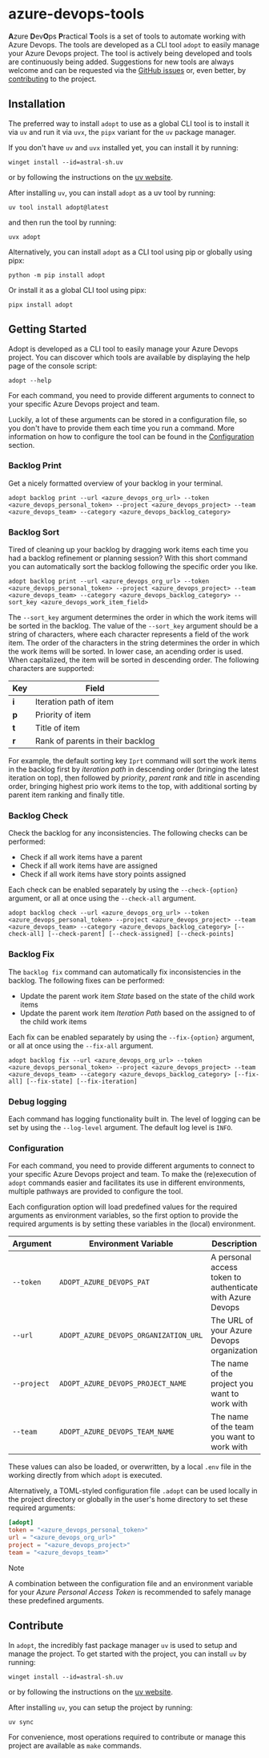 # azure-devops-tools

**A**zure **D**ev**O**ps **P**ractical **T**ools is a set of tools to automate working with Azure Devops. The tools are developed as a CLI tool `adopt` to easily manage your Azure Devops project. The tool is actively being developed and tools are continuously being added. Suggestions for new tools are always welcome and can be requested via the [GitHub issues](https://github.com/cvandijck/azure-devops-tools/issues) or, even better, by [contributing](#contribute) to the project.

## Installation

The preferred way to install `adopt` to use as a global CLI tool is to install it via `uv` and run it via `uvx`, the `pipx` variant for the `uv` package manager.

If you don't have `uv` and `uvx` installed yet, you can install it by running:

```console
winget install --id=astral-sh.uv
```

or by following the instructions on the [uv website](https://docs.astral.sh/uv/).

After installing `uv`, you can install `adopt` as a uv tool by running:

```console
uv tool install adopt@latest
```

and then run the tool by running:

```console
uvx adopt
```

Alternatively, you can install `adopt` as a CLI tool using pip or globally using pipx:

```console
python -m pip install adopt
```

Or install it as a global CLI tool using pipx:

```console
pipx install adopt
```

## Getting Started

Adopt is developed as a CLI tool to easily manage your Azure Devops project. You can discover which tools are available by displaying the help page of the console script:

```console
adopt --help
```

For each command, you need to provide different arguments to connect to your specific Azure Devops project and team.

Luckily, a lot of these arguments can be stored in a configuration file, so you don't have to provide them each time you run a command. More information on how to configure the tool can be found in the [Configuration](#configuration) section.

### Backlog Print

Get a nicely formatted overview of your backlog in your terminal.

```console
adopt backlog print --url <azure_devops_org_url> --token <azure_devops_personal_token> --project <azure_devops_project> --team <azure_devops_team> --category <azure_devops_backlog_category>
```

### Backlog Sort

Tired of cleaning up your backlog by dragging work items each time you had a backlog refinement or planning session?
With this short command you can automatically sort the backlog following the specific order you like.

```console
adopt backlog print --url <azure_devops_org_url> --token <azure_devops_personal_token> --project <azure_devops_project> --team <azure_devops_team> --category <azure_devops_backlog_category> --sort_key <azure_devops_work_item_field>
```

The `--sort_key` argument determines the order in which the work items will be sorted in the backlog. The value of the `--sort_key` argument should be a string of characters, where each character represents a field of the work item. The order of the characters in the string determines the order in which the work items will be sorted. In lower case, an acending order is used. When capitalized, the item will be sorted in descending order. The following characters are supported:

| Key   | Field                            |
| ----- | -------------------------------- |
| **i** | Iteration path of item           |
| **p** | Priority of item                 |
| **t** | Title of item                    |
| **r** | Rank of parents in their backlog |


For example, the default sorting key `Iprt` command will sort the work items in the backlog first by *iteration path* in descending order (bringing the latest iteration on top), then followed by *priority*, *parent rank* and *title* in ascending order, bringing highest prio work items to the top, with additional sorting by parent item ranking and finally title.

### Backlog Check

Check the backlog for any inconsistencies. The following checks can be performed:

- Check if all work items have a parent
- Check if all work items have are assigned
- Check if all work items have story points assigned

Each check can be enabled separately by using the `--check-{option}` argument, or all at once using the `--check-all` argument.

```console
adopt backlog check --url <azure_devops_org_url> --token <azure_devops_personal_token> --project <azure_devops_project> --team <azure_devops_team> --category <azure_devops_backlog_category> [--check-all] [--check-parent] [--check-assigned] [--check-points]
```

### Backlog Fix

The `backlog fix` command can automatically fix inconsistencies in the backlog. The following fixes can be performed:

- Update the parent work item *State* based on the state of the child work items
- Update the parent work item *Iteration Path* based on the assigned to of the child work items

Each fix can be enabled separately by using the `--fix-{option}` argument, or all at once using the `--fix-all` argument.

```console
adopt backlog fix --url <azure_devops_org_url> --token <azure_devops_personal_token> --project <azure_devops_project> --team <azure_devops_team> --category <azure_devops_backlog_category> [--fix-all] [--fix-state] [--fix-iteration]
```

### Debug logging
Each command has logging functionality built in. The level of logging can be set by using the `--log-level` argument. The default log level is `INFO`.

### Configuration

For each command, you need to provide different arguments to connect to your specific Azure Devops project and team. To make the (re)execution of `adopt` commands easier and facilitates its use in different environments, multiple pathways are provided to configure the tool.

Each configuration option will load predefined values for the required arguments as environment variables, so the first option to provide the required arguments is by setting these variables in the (local) environment.


| Argument    | Environment Variable                  | Description                                               |
| ----------- | ------------------------------------- | --------------------------------------------------------- |
| `--token`   | `ADOPT_AZURE_DEVOPS_PAT`              | A personal access token to authenticate with Azure Devops |
| `--url`     | `ADOPT_AZURE_DEVOPS_ORGANIZATION_URL` | The URL of your Azure Devops organization                 |
| `--project` | `ADOPT_AZURE_DEVOPS_PROJECT_NAME`     | The name of the project you want to work with             |
| `--team`    | `ADOPT_AZURE_DEVOPS_TEAM_NAME`        | The name of the team you want to work with                |

These values can also be loaded, or overwritten, by a local `.env` file in the working directly from which `adopt` is executed.

Alternatively, a TOML-styled configuration file `.adopt` can be used locally in the project directory or globally in the user's home directory to set these required arguments:

```toml
[adopt]
token = "<azure_devops_personal_token>"
url = "<azure_devops_org_url>"
project = "<azure_devops_project>"
team = "<azure_devops_team>"
```

> [!NOTE]
> A combination between the configuration file and an environment variable for your *Azure Personal Access Token* is recommended to safely manage these predefined arguments.

## Contribute

In `adopt`, the incredibly fast package manager `uv` is used to setup and manage the project. To get started with the project, you can install `uv` by running:

```console
winget install --id=astral-sh.uv
```

or by following the instructions on the [uv website](https://docs.astral.sh/uv/).

After installing `uv`, you can setup the project by running:

```console
uv sync
```
For convenience, most operations required to contribute or manage this project are available as `make` commands.
